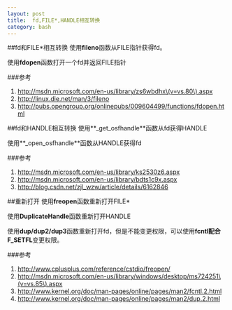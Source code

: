 ```yaml
---
layout: post
title:  fd,FILE*,HANDLE相互转换
category: bash
---
```

         
##fd和FILE*相互转换
使用**fileno**函数从FILE指针获得fd。

使用**fdopen**函数打开一个fd并返回FILE指针

###参考
1. <http://msdn.microsoft.com/en-us/library/zs6wbdhx\(v=vs.80\).aspx>
1. <http://linux.die.net/man/3/fileno>
1. <http://pubs.opengroup.org/onlinepubs/009604499/functions/fdopen.html>

##fd和HANDLE相互转换
使用**_get_osfhandle**函数从fd获得HANDLE

使用**_open_osfhandle**函数从HANDLE获得fd


###参考
1. <http://msdn.microsoft.com/en-us/library/ks2530z6.aspx>
1. <http://msdn.microsoft.com/en-us/library/bdts1c9x.aspx>
1. <http://blog.csdn.net/zjl_wzw/article/details/6162846>

##重新打开
使用**freopen**函数重新打开FILE*

使用**DuplicateHandle**函数重新打开HANDLE

使用**dup/dup2/dup3**函数重新打开fd，但是不能变更权限，可以使用**fcntl配合F_SETFL**变更权限。
 

###参考
1. <http://www.cplusplus.com/reference/cstdio/freopen/>
1. <http://msdn.microsoft.com/en-us/library/windows/desktop/ms724251\(v=vs.85\).aspx>
1. <http://www.kernel.org/doc/man-pages/online/pages/man2/fcntl.2.html>
1. <http://www.kernel.org/doc/man-pages/online/pages/man2/dup.2.html>
